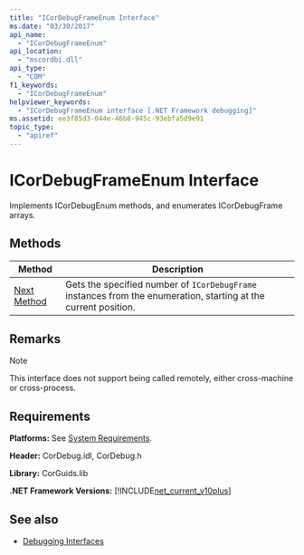 ```yaml
---
title: "ICorDebugFrameEnum Interface"
ms.date: "03/30/2017"
api_name: 
  - "ICorDebugFrameEnum"
api_location: 
  - "mscordbi.dll"
api_type: 
  - "COM"
f1_keywords: 
  - "ICorDebugFrameEnum"
helpviewer_keywords: 
  - "ICorDebugFrameEnum interface [.NET Framework debugging]"
ms.assetid: ee3f85d3-044e-46b8-945c-93ebfa5d9e91
topic_type: 
  - "apiref"
---
```

# ICorDebugFrameEnum Interface

Implements ICorDebugEnum methods, and enumerates ICorDebugFrame arrays.  
  
## Methods  
  
|Method|Description|  
|------------|-----------------|  
|[Next Method](icordebugframeenum-next-method.md)|Gets the specified number of `ICorDebugFrame` instances from the enumeration, starting at the current position.|  
  
## Remarks  
  
> [!NOTE]
> This interface does not support being called remotely, either cross-machine or cross-process.  
  
## Requirements  
 **Platforms:** See [System Requirements](../../get-started/system-requirements.md).  
  
 **Header:** CorDebug.idl, CorDebug.h  
  
 **Library:** CorGuids.lib  
  
 **.NET Framework Versions:** [!INCLUDE[net_current_v10plus](../../../../includes/net-current-v10plus-md.md)]  
  
## See also

- [Debugging Interfaces](debugging-interfaces.md)

